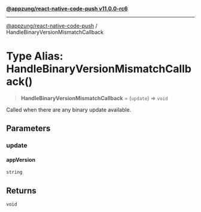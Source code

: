 [**@appzung/react-native-code-push v11.0.0-rc6**](../README.md)

---

[@appzung/react-native-code-push](../README.md) / HandleBinaryVersionMismatchCallback

# Type Alias: HandleBinaryVersionMismatchCallback()

> **HandleBinaryVersionMismatchCallback** = (`update`) => `void`

Called when there are any binary update available.

## Parameters

### update

#### appVersion

`string`

## Returns

`void`
